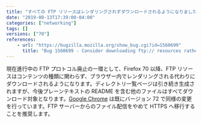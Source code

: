 ```yaml
---
title: "すべての FTP リソースはレンダリングされずダウンロードされるようになりました"
date: "2019-08-13T17:39:00-04:00"
categories: ["networking"]
tags: []
versions: ["70"]
references:
    - url: "https://bugzilla.mozilla.org/show_bug.cgi?id=1560699"
      title: "Bug 1560699 - Consider downloading ftp:// resources rather than rendering them."
---
```

現在進行中の FTP プロトコル廃止の一環として、Firefox 70 以降、FTP リソースはコンテンツの種類に関わらず、ブラウザー内でレンダリングされる代わりにダウンロードされるようになります。ディレクトリ一覧ページは引き続き生成されますが、今後プレーンテキストの README を含む他のファイルはすべてダウンロード対象となります。[Google Chrome](https://www.chromestatus.com/feature/6199005675520000) は既にバージョン 72 で同様の変更を行っています。FTP サーバーからのファイル配信をやめて HTTPS へ移行することを推奨します。

